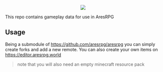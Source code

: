 <p align=center>
  <img src="https://i.imgur.com/t3AXDhB.jpg"/>
</p>

This repo contains gameplay data for use in AresRPG

## Usage

Being a submodule of https://github.com/aresrpg/aresrpg you can simply create forks and add a new remote.
You can also create your own items on https://editor.aresrpg.world

> note that you will also need an empty minecraft resource pack
